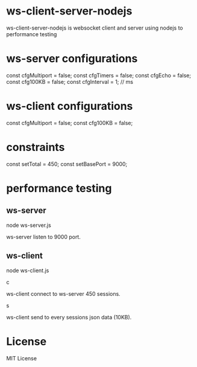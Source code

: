 # ws-client-server-nodejs
ws-client-server-nodejs is websocket client and server using nodejs to performance testing

# ws-server configurations

const cfgMultiport = false;
const cfgTimers = false;
const cfgEcho = false;
const cfg100KB = false;
const cfgInterval = 1; // ms

# ws-client configurations

const cfgMultiport = false;
const cfg100KB = false;

# constraints

const setTotal = 450;
const setBasePort = 9000;

# performance testing

## ws-server

node ws-server.js

ws-server listen to 9000 port.

## ws-client

node ws-client.js

c <enter>

ws-client connect to ws-server 450 sessions.

s <enter>

ws-client send to every sessions json data (10KB).

# License

MIT License
